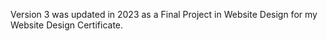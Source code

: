 Version 3 was updated in 2023 as a Final Project in Website Design for my Website Design Certificate.
